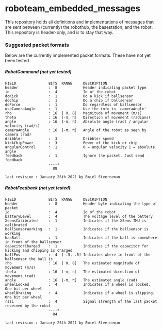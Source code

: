 # roboteam_embedded_messages
This repository holds all definitions and implementations of messages that are sent between (currently) the robothub, the basestation, and the robot.
This repository is header-only, and is to stay that way.

### Suggested packet formats
Below are the currently implemented packet formats. These have not yet been tested
##### RobotCommand (not yet tested)
```
FIELD               BITS  RANGE     DESCRIPTION
header              :  8            Header indicating packet type
id                  :  4            Id of the robot
doKick              :  1            Do a kick if ballsensor
doChip              :  1            Do a chip if ballsensor
doForce             :  1            Do regardless of ballsensor
useCameraAngle      :  1            Use the info in 'cameraAngle'
rho                 : 16  [ 0, 8)   Magnitude of movement (m/s)
theta               : 16  [-π, π)   Direction of movement (radians)
angle               : 16  [-π, π)   Absolute angle (rad) / angular velocity (rad/s)
cameraAngle         : 16  [-π, π)   Angle of the robot as seen by camera (rad)
dribbler            :  3            Dribbler speed
kickChipPower       :  3            Power of the kick or chip
angularControl      :  1            0 = angular velocity 1 = absolute angle
feedback            :  1            Ignore the packet. Just send feedback
                    ----+	
                      88

last revision : January 26th 2021 by Emiel Steerneman
```

##### RobotFeedback (not yet tested)
```
FIELD               BITS  RANGE     DESCRIPTION
header              :  8            Header byte indicating the type of packet
id                  :  4            Id of the robot 
batteryLevel        :  4            The voltage level of the battery
XsensCalibrated     :  1            Indicates if the XSens IMU is calibrated
ballSensorWorking   :  1            Indicates if the ballsensor is working
hasBall             :  1            Indicates if the ball is somewhere in front of the ballsensor
capacitorCharged    :  1            Indicates if the capacitor for kicking and chipping is charged
ballPos             :  4  [-.5, .5] Indicates where in front of the ballsensor the ball is
rho                 : 16  [ 0, 8]   The estimated magnitude of movement (m/s)
theta               : 16  [-π, π]   The estimated direction of movement (rad)
angle               : 16  [-π, π]   The estimated angle (rad)
wheelLocked         :  4            Indicates if a wheel is locked. One bit per wheel
wheelBraking        :  4            Indicates if a wheel is slipping. One bit per wheel
rssi                :  4            Signal strength of the last packet received by the robot
                    ----+
                      84

last revision : January 26th 2021 by Emiel Steerneman
```